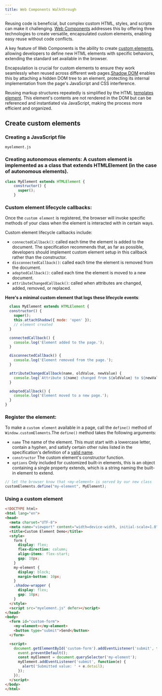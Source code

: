 ```yaml
---
title: Web Components Walkthrough
---
```


Reusing code is beneficial, but complex custom HTML, styles, and scripts can make it challenging. [Web Components](https://developer.mozilla.org/en-US/docs/Web/API/Web_Components#concepts_and_usage) addresses this by offering three technologies to create versatile, encapsulated custom elements, enabling easy reuse without code conflicts.

A key feature of Web Components is the ability to create [custom elements](https://javascript.info/custom-elements), allowing developers to define new HTML elements with specific behaviors, extending the standard set available in the browser.

Encapsulation is crucial for custom elements to ensure they work seamlessly when reused across different web pages.[Shadow DOM](https://javascript.info/shadow-dom) enables this by attaching a hidden DOM tree to an element, protecting its internal implementation from the page's JavaScript and CSS interference.

Reusing markup structures repeatedly is simplified by the HTML [templates element](https://javascript.info/template-element). This element's contents are not rendered in the DOM but can be referenced and instantiated via JavaScript, making the process more efficient and organized.

## Create custom elements

### Creating a JavaScript file

`myelement.js`

### Creating autonomous elements: A custom element is implemented as a class that extends HTMLElement (in the case of autonomous elements).
```js
class MyElement extends HTMLElement {
    constructor() {
      super();
    }
```

### Custom element lifecycle callbacks: 
Once the `custom element` is registered, the browser will invoke specific methods of your class when the element is interacted with in certain ways.

Custom element lifecycle callbacks include:

* `connectedCallback()`: called each time the element is added to the document. The specification recommends that, as far as possible,               developers should implement custom element setup in this callback rather than the constructor.
*  `disconnectedCallback()`: called each time the element is removed from the document.
*  `adoptedCallback()`: called each time the element is moved to a new document.
*  `attributeChangedCallback()`: called when attributes are changed, added, removed, or replaced.

 **Here's a minimal custom element that logs these lifecycle events**:
  
```js
  class MyElement extends HTMLElement {
  constructor() {
    super();
    this.attachShadow({ mode: 'open' });
    // element created
  }

  connectedCallback() {
    console.log('Element added to the page.');
  }

  disconnectedCallback() {
    console.log('Element removed from the page.');
  }

  attributeChangedCallback(name, oldValue, newValue) {
    console.log(`Attribute ${name} changed from ${oldValue} to ${newValue}`);
  }

  adoptedCallback() {
    console.log('Element moved to a new page.');
  }
}
```

### Register the element:
To make a `custom element` available in a page, call the `define()` method of `Window.customElements`.The `define()` method takes the following arguments:
* `name`
The name of the element. This must start with a lowercase letter, contain a hyphen,    and satisfy certain other rules listed in the specification's definition of a [valid    name](https://html.spec.whatwg.org/multipage/custom-elements.html#valid-custom-element-name).
* `constructor`
The custom element's constructor function.
* `options`
Only included for customized built-in elements, this is an object containing a         single property extends, which is a string naming the built-in element to extend.

```js
// let the browser know that <my-element> is served by our new class
customElements.define("my-element", MyElement);
```
### Using a custom element
```html
<!DOCTYPE html>
<html lang="en">
<head>
  <meta charset="UTF-8">
  <meta name="viewport" content="width=device-width, initial-scale=1.0">
  <title>Custom Element Demo</title>
  <style>
    form {
      display: flex;
      flex-direction: column;
      align-items: flex-start;
      gap: 10px;
    }
    my-element {
      display: block;
      margin-bottom: 10px;
    }
    .shadow-wrapper {
      display: flex;
      gap: 10px;
    }
  </style>
  <script src="myelement.js" defer></script>
</head>
<body>
  <form id="custom-form">
    <my-element></my-element>
    <button type="submit">Send</button>
  </form>

  <script>
    document.getElementById('custom-form').addEventListener('submit', function(event) {
      event.preventDefault();
      const myElement = document.querySelector('my-element');
      myElement.addEventListener('submit', function(e) {
        alert('Submitted value: ' + e.detail);
      });
    });
  </script>
</body>
</html>
```
